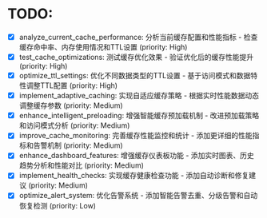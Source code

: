 # TODO:

- [x] analyze_current_cache_performance: 分析当前缓存配置和性能指标 - 检查缓存命中率、内存使用情况和TTL设置 (priority: High)
- [x] test_cache_optimizations: 测试缓存优化效果 - 验证优化后的缓存性能提升 (priority: High)
- [x] optimize_ttl_settings: 优化不同数据类型的TTL设置 - 基于访问模式和数据特性调整TTL配置 (priority: High)
- [x] implement_adaptive_caching: 实现自适应缓存策略 - 根据实时性能数据动态调整缓存参数 (priority: Medium)
- [x] enhance_intelligent_preloading: 增强智能缓存预加载机制 - 改进预加载策略和访问模式分析 (priority: Medium)
- [x] improve_cache_monitoring: 完善缓存性能监控和统计 - 添加更详细的性能指标和告警机制 (priority: Medium)
- [x] enhance_dashboard_features: 增强缓存仪表板功能 - 添加实时图表、历史趋势分析和性能对比 (priority: Medium)
- [x] implement_health_checks: 实现缓存健康检查功能 - 添加自动诊断和修复建议 (priority: Medium)
- [x] optimize_alert_system: 优化告警系统 - 添加智能告警去重、分级告警和自动恢复检测 (priority: Low)
